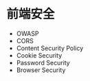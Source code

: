 # 前端安全

* OWASP
* CORS
* Content Security Policy
* Cookie Security
* Password Security
* Browser Security
